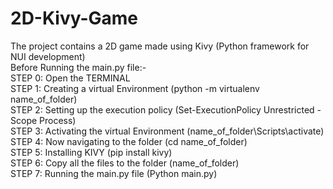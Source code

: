# 2D-Kivy-Game
The project contains a 2D game made using Kivy (Python framework for NUI development)                                                                                               
Before Running the main.py file:-                                                                                                                                                   
STEP 0: Open the TERMINAL                                                                                                                                                           
STEP 1: Creating a virtual Environment (python -m virtualenv name_of_folder)                                                                                                       
STEP 2: Setting up the execution policy (Set-ExecutionPolicy Unrestricted -Scope Process)                                                                                           
STEP 3: Activating the virtual Environment (name_of_folder\Scripts\activate)                                                                                                       
STEP 4: Now navigating to the folder (cd name_of_folder)                                                                                                                           
STEP 5: Installing KIVY (pip install kivy)                                                                                                                                         
STEP 6: Copy all the files to the folder (name_of_folder)                                                                                                                           
STEP 7: Running the main.py file (Python main.py)                                                                                                                                   
